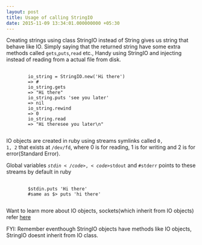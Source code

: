 ```yaml
---
layout: post
title: Usage of calling StringIO
date: 2015-11-09 13:34:01.000000000 +05:30
---
```


Creating strings using class StringIO instead of String gives us string that behave like IO. Simply saying that the returned string have some extra methods called <code>gets</code>,<code>puts</code>,<code>read</code> etc.,
Handy using StringIO and injecting instead of reading from a actual file from disk.

<pre>
	<code class='language-ruby'>
		io_string = StringIO.new('Hi there')
		=> #<StringIO:0x007feacb0cd4e8>
		io_string.gets
		=> "Hi there"
		io_string.puts 'see you later'
		=> nil
		io_string.rewind
		=> 0
		io_string.read
		=> "Hi theresee you later\n"
	</code>
</pre>

IO objects are created in ruby using streams symlinks called <code>0, 1, 2</code> that exists at <code>/dev/fd</code>, where 0 is for reading, 1 is for writing and 2 is for error(Standard Error).

Global variables <code>$stdin</code>, <code>$stdout</code> and <code>#stderr</code> points to these streams by default in ruby

<pre>
	<code class='language-ruby'>
		$stdin.puts 'Hi there'
		#same as $> puts 'hi there'
	</code>
</pre>

Want to learn more about IO objects, sockets(which inherit from IO objects) refer [here](http://www.linusakesson.net/programming/tty/)

FYI: Remember eventhough StringIO objects have methods like IO objects, StringIO doesnt inherit from IO class.
